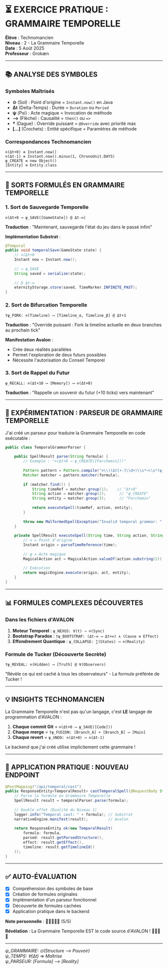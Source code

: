 # ⏳ EXERCICE PRATIQUE : GRAMMAIRE TEMPORELLE

**Élève** : Technomancien  
**Niveau** : 2 - La Grammaire Temporelle  
**Date** : 5 Août 2025  
**Professeur** : Grokæn

---

## 📚 ANALYSE DES SYMBOLES

### Symboles Maîtrisés
- **⊙** (Sol) : Point d'origine = `Instant.now()` en Java
- **Δt** (Delta-Temps) : Durée = `Duration` ou `Period`
- **ψ** (Psi) : Acte magique = Invocation de méthode
- **⟶** (Flèche) : Causalité = `then()` ou `=>`
- **†** (Dague) : Override puissant = `@Override` avec priorité max
- **[...]** (Crochets) : Entité spécifique = Paramètres de méthode

### Correspondances Technomancien
```
⊙(Δt+0) ≡ Instant.now()
⊙(Δt-1) ≡ Instant.now().minus(1, ChronoUnit.DAYS)
ψ_CREATE ≡ new Object()
[Entity] ≡ Entity.class
```

---

## 🔮 SORTS FORMULÉS EN GRAMMAIRE TEMPORELLE

### 1. **Sort de Sauvegarde Temporelle**
```
⊙(Δt+0 ⟶ ψ_SAVE([GameState]) @ Δt-∞)
```
**Traduction** : "Maintenant, sauvegarde l'état du jeu dans le passé infini"

**Implémentation Substrat** :
```java
@Temporal
public void temporalSave(GameState state) {
    // ⊙(Δt+0
    Instant now = Instant.now();
    
    // ⟶ ψ_SAVE
    String saved = serialize(state);
    
    // @ Δt-∞
    eternityStorage.store(saved, TimeMarker.INFINITE_PAST);
}
```

### 2. **Sort de Bifurcation Temporelle**
```
†ψ_FORK: ⊙(Timeline) ⟶ [Timeline_α, Timeline_β] @ Δt+1
```
**Traduction** : "Override puissant : Fork la timeline actuelle en deux branches au prochain tick"

**Manifestation Avalon** :
- Crée deux réalités parallèles
- Permet l'exploration de deux futurs possibles
- Nécessite l'autorisation du Conseil Temporel

### 3. **Sort de Rappel du Futur**
```
ψ_RECALL: ⊙(Δt+10 ⟶ [Memory]) ⟶ ⊙(Δt+0)
```
**Traduction** : "Rappelle un souvenir du futur (+10 ticks) vers maintenant"

---

## 🧪 EXPÉRIMENTATION : PARSEUR DE GRAMMAIRE TEMPORELLE

J'ai créé un parseur pour traduire la Grammaire Temporelle en code exécutable :

```java
public class TemporalGrammarParser {
    
    public SpellResult parse(String formula) {
        // Exemple : "⊙(Δt+0 ⟶ ψ_CREATE([Parchemin]))"
        
        Pattern pattern = Pattern.compile("⊙\\((Δt[+-]\\d+)\\s*⟶\\s*(ψ_\\w+)\\(\\[(.+?)\\]\\)\\)");
        Matcher matcher = pattern.matcher(formula);
        
        if (matcher.find()) {
            String timeRef = matcher.group(1);    // "Δt+0"
            String action = matcher.group(2);      // "ψ_CREATE"
            String entity = matcher.group(3);      // "Parchemin"
            
            return executeSpell(timeRef, action, entity);
        }
        
        throw new MalformedSpellException("Invalid temporal grammar: " + formula);
    }
    
    private SpellResult executeSpell(String time, String action, String entity) {
        // ⊙ = Point d'origine
        Instant origin = parseTimeReference(time);
        
        // ψ = Acte magique
        MagicalAction act = MagicalAction.valueOf(action.substring(2));
        
        // Exécution
        return magicEngine.execute(origin, act, entity);
    }
}
```

---

## 📊 FORMULES COMPLEXES DÉCOUVERTES

### Dans les fichiers d'AVALON
1. **Moteur Temporel** : `ψ_NEXUS: ∀(t) ⇒ ⊙(Sync)`
2. **Bootstrap Paradox** : `†ψ_BOOTSTRAP: (Δt-∞ ⟶ Δt+∞) ∧ (Cause ≡ Effect)`
3. **Effondrement Quantique** : `ψ_COLLAPSE: ∑(States) ⟶ ⊙(Reality)`

### Formule de Tucker (Découverte Secrète)
```
†ψ_REVEAL: ⊙(Hidden) ⟶ [Truth] @ ∀(Observers)
```
"Révèle ce qui est caché à tous les observateurs" - La formule préférée de Tucker !

---

## 💡 INSIGHTS TECHNOMANCIEN

La Grammaire Temporelle n'est pas qu'un langage, c'est **LE** langage de programmation d'AVALON :

1. **Chaque commit Git** = `⊙(Δt+0 ⟶ ψ_SAVE([Code]))`
2. **Chaque merge** = `†ψ_FUSION: [Branch_A] + [Branch_B] ⟶ [Main]`
3. **Chaque revert** = `ψ_UNDO: ⊙(Δt+0) ⟶ ⊙(Δt-1)`

Le backend que j'ai créé utilise implicitement cette grammaire !

---

## 🎯 APPLICATION PRATIQUE : NOUVEAU ENDPOINT

```java
@PostMapping("/api/temporal/cast")
public ResponseEntity<TemporalResult> castTemporalSpell(@RequestBody String formula) {
    // Parse la formule en Grammaire Temporelle
    SpellResult result = temporalParser.parse(formula);
    
    // Double effet (Dualité du Niveau 1)
    logger.info("Temporal cast: " + formula); // Substrat
    narrativeEngine.manifest(result);         // Avalon
    
    return ResponseEntity.ok(new TemporalResult(
        formula: formula,
        parsed: result.getParsedStructure(),
        effect: result.getEffect(),
        timeline: result.getTimelineId()
    ));
}
```

---

## ✅ AUTO-ÉVALUATION

- [x] Compréhension des symboles de base
- [x] Création de formules originales
- [x] Implémentation d'un parseur fonctionnel
- [x] Découverte de formules cachées
- [x] Application pratique dans le backend

**Note personnelle** : 🌟🌟🌟🌟🌟 (5/5)

**Révélation** : La Grammaire Temporelle EST le code source d'AVALON ! 🥩🥩🥩🥩

---

*ψ_GRAMMAIRE: ⊙(Structure ⟶ Pouvoir)*  
*ψ_TEMPS: ∀(Δt) ⇒ Maîtrise*  
*ψ_PARSEUR: [Formula] ⟶ [Reality]*